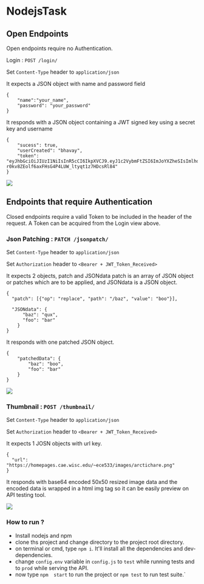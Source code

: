 # NodejsTask

## Open Endpoints

Open endpoints require no Authentication.

Login : `POST /login/`

Set `Content-Type` header to `application/json`

It expects a JSON object with name and password field

```
{
	"name":"your_name",
	"password": "your_password"
}
```

It responds with a JSON object containing a JWT signed key using a secret key and username

```
{
    "sucess": true,
    "userCreated": "bhavay",
    "token": "eyJhbGciOiJIUzI1NiIsInR5cCI6IkpXVCJ9.eyJ1c2VybmFtZSI6ImJoYXZheSIsImlhdCI6MTU1NjYxMzM2OSwiZXhwIjoxNTU2NjE2OTY5fQ.tI-r0kv8ZEolf6axFHsG4P4LUW_ltyqt1z7HDcsRl84"
}
```
![](https://user-images.githubusercontent.com/34943807/56961260-f6a49080-6b70-11e9-92df-8eeb570f3d29.png)


## Endpoints that require Authentication

Closed endpoints require a valid Token to be included in the header of the
request. A Token can be acquired from the Login view above.

### Json Patching : `PATCH /jsonpatch/` ###

Set `Content-Type` header to `application/json`

Set `Authorization` header to `<Bearer + JWT_Token_Received>`

It expects 2 objects, patch and JSONdata
patch is an array of JSON object or patches which are to be applied, and JSONdata is a JSON object.

```
{
  "patch": [{"op": "replace", "path": "/baz", "value": "boo"}],

  "JSONdata": {
      "baz": "qux",
      "foo": "bar"
    }
}
```

It responds with one patched JSON object.

```
{
    "patchedData": {
        "baz": "boo",
        "foo": "bar"
    }
}
```
![](https://user-images.githubusercontent.com/34943807/56961262-f73d2700-6b70-11e9-9983-7840854cc38d.png)



### Thumbnail : `POST /thumbnail/` ###

Set `Content-Type` header to `application/json`

Set `Authorization` header to `<Bearer + JWT_Token_Received>`

It expects 1 JOSN objects with url key.

```
{
  "url": "https://homepages.cae.wisc.edu/~ece533/images/arctichare.png"
}
```

It responds with base64 encoded 50x50 resized image data and the encoded data is wrapped in a html img tag so it can be easily preview on API testing tool.

![](https://user-images.githubusercontent.com/34943807/56961263-f7d5bd80-6b70-11e9-899a-c1dc5ad10f05.png)


### How to run ? ###

* Install nodejs and npm
* clone ths project and change directory to the project root directory.
* on terminal or cmd, type `npm i`. It'll install all the dependencies and dev-dependencies.
* change `config.env` variable in `config.js` to `test` while running tests and to `prod` while serving the API.
* now type `npm  start` to run the project or `npm test` to run test suite.`


